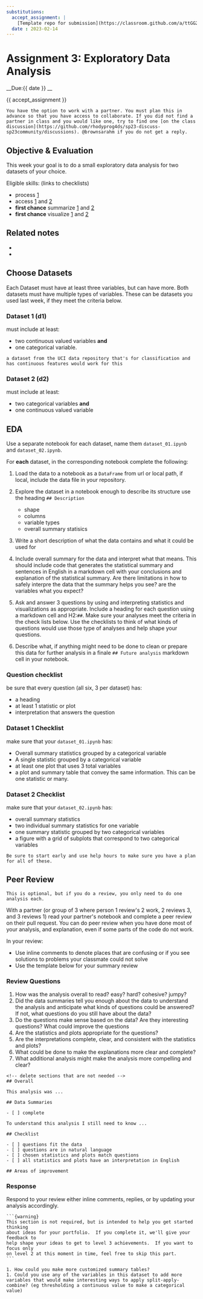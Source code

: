 ```yaml
---
substitutions:
  accept_assignment: |
    [Template repo for submission](https://classroom.github.com/a/ttGG2ZCa)
  date : 2023-02-14
---
```


# Assignment 3: Exploratory Data Analysis

__Due:{{ date }} __

{{ accept_assignment }}

```{important}
You have the option to work with a partner. You must plan this in advance so that you have access to collaborate. If you did not find a partner in class and you would like one, try to find one [on the class discussion](https://github.com/rhodyprog4ds/sp23-discuss-sp23community/discussions). @brownsarahm if you do not get a reply. 
```


## Objective & Evaluation

This week your goal is to do a small exploratory data analysis for two datasets of your choice.

Eligible skills: (links to checklists)
-  process [1](https://rhodyprog4ds.github.io/BrownSpring23/syllabus/achievements.html#process-level1)
- access [1](https://rhodyprog4ds.github.io/BrownSpring23/syllabus/achievements.html#access-level1) and [2](https://rhodyprog4ds.github.io/BrownSpring23/syllabus/achievements.html#access-level2)
- **first chance** summarize [1](https://rhodyprog4ds.github.io/BrownSpring23/syllabus/achievements.html#summarize-level1) and [2](https://rhodyprog4ds.github.io/BrownSpring23/syllabus/achievements.html#summarize-level2)
- **first chance** visualize [1](https://rhodyprog4ds.github.io/BrownSpring23/syllabus/achievements.html#visualize-level1) and [2](https://rhodyprog4ds.github.io/BrownSpring23/syllabus/achievements.html#visualize-level2)



## Related notes

- [](../notes/2023-02-07)
- [](../notes/2023-02-09)



## Choose Datasets

Each Dataset must have at least three variables, but can have more. Both datasets
must have multiple types of variables. These can be datasets you used last week,
if they meet the criteria below.

### Dataset 1 (d1)

must include at least:
- two continuous valued variables **and**
- one categorical variable.

```{hint}
a dataset from the UCI data repository that's for classification and has continuous features would work for this
```

### Dataset 2 (d2)

must include at least:
- two categorical variables **and**
- one continuous valued variable


## EDA

Use a separate notebook for each dataset, name them `dataset_01.ipynb` and `dataset_02.ipynb`.

For **each** dataset, in the corresponding notebook complete the following:

1. Load the data to a notebook as a `DataFrame` from url or local path, if local, include the data file in your repository.
1. Explore the dataset in a notebook enough to describe its structure use the heading `## Description`

    - shape
    - columns
    - variable types
    - overall summary statisics
1. Write a short description of what the data contains and what it could be used for
2. Include overall summary for the data and interpret what that means. This should include code that generates the statistical summary and sentences in English in a markdown cell with your conclusions and explanation of the statistical summary. Are there limitations in how to safely interpre the data that the summary helps you see? are the variables what you expect? 
3. Ask and answer 3 questions by using and interpreting statistics and visualizations as appropriate. Include a heading for each question using a markdown cell and H2:`##`. Make sure your analyses meet the criteria in the check lists below. Use the checklists to think of what kinds of questions would use those type of analyses and help shape your questions. 
4. Describe what, if anything might need to be done to clean or prepare this data for further analysis in a finale `## Future analysis` markdown cell in your notebook.


### Question checklist

be sure that every question (all six, 3 per dataset) has:
- a heading
- at least 1 statistic or plot
- interpretation that answers the question



### Dataset 1 Checklist
make sure that your `dataset_01.ipynb` has:


- Overall summary statistics grouped by a categorical variable
-  A single statistic grouped by a categorical variable
- at least one plot that uses 3 total variables
-  a plot and summary table that convey the same information. This can be one statistic or many.



### Dataset 2 Checklist
make sure that your `dataset_02.ipynb` has:

- overall summary statistics
- two individual summary statistics for one variable
- one summary statistic grouped by two categorical variables
- a figure with a grid of subplots that correspond to two categorical variables



```{tip}
Be sure to start early and use help hours to make sure you have a plan for all of these.
```

## Peer Review

```{note}
This is optional, but if you do a review, you only need to do one analysis each.
```


With a partner (or group of 3 where person 1 review's 2 work, 2 reviews 3, and 3 reviews 1) read
your partner's notebook and complete a peer review on their pull request.  You can do peer review
when you have done most of your analysis, and explanation, even if some parts of the code do not
work.

In your review:
- Use inline comments to denote places that are confusing or if you see solutions to problems your classmate could not solve
- Use the template below for your summary review

### Review Questions


1. How was the analysis overall to read? easy? hard? cohesive? jumpy?
1. Did the data summaries tell you enough about the data to understand the analysis and anticipate what kinds of questions could be answered? If not, what questions do you still have about the data?
1. Do the questions make sense based on the data? Are they interesting questions? What could improve the questions
1. Are the statistics and plots appropriate for the questions?
1. Are the interpretations complete, clear, and consistent with the statistics and plots?
1. What could be done to make the explanations more clear and complete?
1. What additional analysis might make the analysis more compelling and clear?


```
<!-- delete sections that are not needed -->
## Overall  

This analysis was ...

## Data Summaries

- [ ] complete

To understand this analysis I still need to know ...

## Checklist

- [ ] questions fit the data
- [ ] questions are in natural language
- [ ] chosen statistics and plots match questions
- [ ] all statistics and plots have an interpretation in English

## Areas of improvement

```


### Response

Respond to your review either inline comments, replies, or by updating your analysis accordingly.



````{margin}
```{warning}
This section is not required, but is intended to help you get started thinking
about ideas for your portfolio.  If you complete it, we'll give your feedback to
help shape your ideas to get to level 3 achievements.  If you want to focus only
on level 2 at this moment in time, feel free to skip this part.
```
````

```{admonition} Think Ahead
1. How could you make more customized summary tables?
1. Could you use any of the variables in this dataset to add more variables that would make interesting ways to apply split-apply-combine? (eg thresholding a continuous value to make a categorical value)
```
